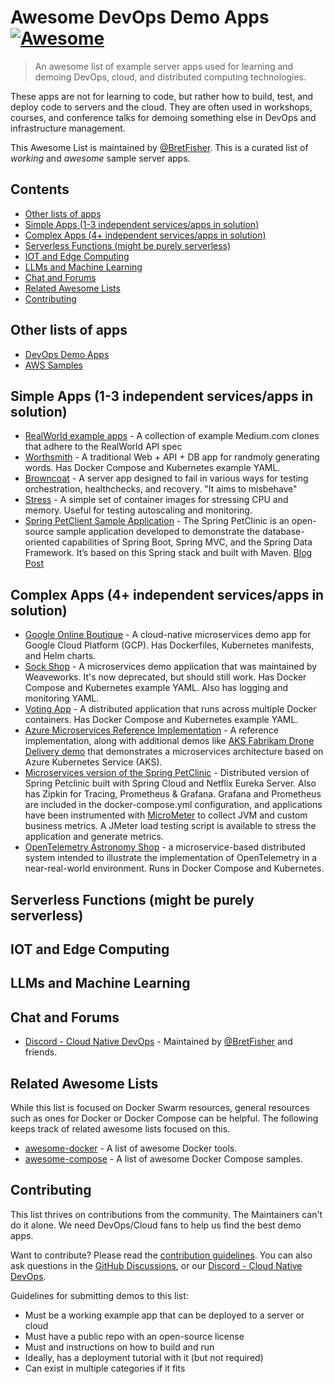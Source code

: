 <!--lint disable awesome-contributing awesome-git-repo-age awesome-toc awesome-list-item-->
# Awesome DevOps Demo Apps [![Awesome](https://awesome.re/badge.svg)](https://awesome.re)

> An awesome list of example server apps used for learning and demoing DevOps, cloud, and distributed computing technologies.

These apps are not for learning to code, but rather how to build, test, and deploy code to servers and the cloud. They are often used in workshops, courses, and conference talks for demoing something else in DevOps and infrastructure management.

This Awesome List is maintained by [@BretFisher](https://github.com/BretFisher). This is a curated list of *working* and *awesome* sample server apps.

## Contents<!-- omit from toc -->

- [Other lists of apps](#other-lists-of-apps)
- [Simple Apps (1-3 independent services/apps in solution)](#simple-apps-1-3-independent-servicesapps-in-solution)
- [Complex Apps (4+ independent services/apps in solution)](#complex-apps-4-independent-servicesapps-in-solution)
- [Serverless Functions (might be purely serverless)](#serverless-functions-might-be-purely-serverless)
- [IOT and Edge Computing](#iot-and-edge-computing)
- [LLMs and Machine Learning](#llms-and-machine-learning)
- [Chat and Forums](#chat-and-forums)
- [Related Awesome Lists](#related-awesome-lists)
- [Contributing](#contributing)

## Other lists of apps

- [DevOps Demo Apps](https://github.com/devopsdemoapps)
- [AWS Samples](https://github.com/aws-samples)

## Simple Apps (1-3 independent services/apps in solution)

- [RealWorld example apps](https://github.com/gothinkster/realworld) - A collection of example Medium.com clones that adhere to the RealWorld API spec
- [Worthsmith](https://github.com/dockersamples/wordsmith) - A traditional Web + API + DB app for randmoly generating words. Has Docker Compose and Kubernetes example YAML.
- [Browncoat](https://github.com/BretFisher/browncoat) - A server app designed to fail in various ways for testing orchestration, healthchecks, and recovery. "It aims to misbehave"
- [Stress](https://github.com/BretFisher/stress) - A simple set of container images for stressing CPU and memory. Useful for testing autoscaling and monitoring.
- [Spring PetClient Sample Application](https://github.com/spring-projects/spring-petclinic) - The Spring PetClinic is an open-source sample application developed to demonstrate the database-oriented capabilities of Spring Boot, Spring MVC, and the Spring Data Framework. It’s based on this Spring stack and built with Maven.  [Blog Post](https://www.docker.com/blog/containerizing-a-legendary-petclinic-app-built-with-spring-boot/)  

## Complex Apps (4+ independent services/apps in solution)

- [Google Online Boutique](https://github.com/GoogleCloudPlatform/microservices-demo) - A cloud-native microservices demo app for Google Cloud Platform (GCP). Has Dockerfiles, Kubernetes manifests, and Helm charts.
- [Sock Shop](https://github.com/microservices-demo/microservices-demo) - A microservices demo application that was maintained by Weaveworks. It's now deprecated, but should still work. Has Docker Compose and Kubernetes example YAML. Also has logging and monitoring YAML.
- [Voting App](https://github.com/dockersamples/example-voting-app) - A distributed application that runs across multiple Docker containers. Has Docker Compose and Kubernetes example YAML.
- [Azure Microservices Reference Implementation](https://github.com/mspnp/microservices-reference-implementation) - A reference implementation, along with additional demos like [AKS Fabrikam Drone Delivery demo](https://github.com/mspnp/aks-fabrikam-dronedelivery) that demonstrates a microservices architecture based on Azure Kubernetes Service (AKS).
- [Microservices version of the Spring PetClinic](https://github.com/spring-petclinic/spring-petclinic-microservices) - Distributed version of Spring Petclinic built with Spring Cloud and Netflix Eureka Server.  Also has Zipkin for Tracing, Prometheus & Grafana.  Grafana and Prometheus are included in the docker-compose.yml configuration, and applications have been instrumented with [MicroMeter](https://micrometer.io/) to collect JVM and custom business metrics. A JMeter load testing script is available to stress the application and generate metrics.
- [OpenTelemetry Astronomy Shop](https://github.com/open-telemetry/opentelemetry-demo) - a microservice-based distributed system intended to illustrate the implementation of OpenTelemetry in a near-real-world environment. Runs in Docker Compose and Kubernetes.

## Serverless Functions (might be purely serverless)


## IOT and Edge Computing


## LLMs and Machine Learning


## Chat and Forums

- [Discord - Cloud Native DevOps](https://discord.gg/devops) - Maintained by [@BretFisher](https://github.com/BretFisher) and friends.<!--lint ignore double-link-->

## Related Awesome Lists

While this list is focused on Docker Swarm resources, general resources such as ones for Docker or Docker Compose can be helpful. The following keeps track of related awesome lists focused on this.

- [awesome-docker](https://github.com/veggiemonk/awesome-docker) - A list of awesome Docker tools.
- [awesome-compose](https://github.com/docker/awesome-compose) - A list of awesome Docker Compose samples.


## Contributing

This list thrives on contributions from the community. The Maintainers can't do it alone. We need DevOps/Cloud fans to help us find the best demo apps.

Want to contribute? Please read the [contribution guidelines](contributing.md). You can also ask questions in the [GitHub Discussions](./discussions), or our [Discord - Cloud Native DevOps](https://discord.gg/devops).

Guidelines for submitting demos to this list:

- Must be a working example app that can be deployed to a server or cloud
- Must have a public repo with an open-source license
- Must and instructions on how to build and run
- Ideally, has a deployment tutorial with it (but not required)
- Can exist in multiple categories if it fits

